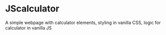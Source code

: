# JScalculator
A simple webpage with calculator elements, styling in vanilla CSS, logic for calculator in vanilla JS
